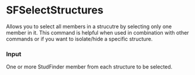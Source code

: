 # SFSelectStructures

Allows you to select all members in a strucutre by selecting only one member in it. This command is helpful when used in combination with other commands or if you want to isolate/hide a specific structure.

### Input
One or more StudFinder member from each structure to be selected.